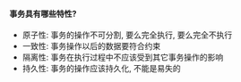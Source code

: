 #### 事务具有哪些特性?
* 原子性: 事务的操作不可分割, 要么完全执行, 要么完全不执行
* 一致性: 事务操作以后的数据要符合约束
* 隔离性: 事务在执行过程中不应该受到其它事务操作的影响
* 持久性: 事务的操作应该持久化, 不能是易失的
